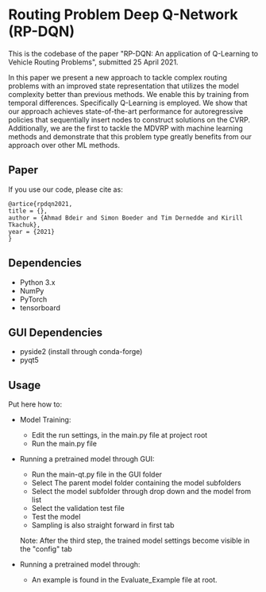 # Routing Problem Deep Q-Network (RP-DQN)
This is the codebase of the paper "RP-DQN: An application of Q-Learning to Vehicle Routing Problems", submitted 25 April 2021.  

In this paper we present a new approach to tackle complex
routing problems with an improved state representation that utilizes the
model complexity better than previous methods. We enable this by training from temporal differences. Specifically Q-Learning is employed. We
show that our approach achieves state-of-the-art performance for autoregressive policies that sequentially insert nodes to construct solutions on
the CVRP. Additionally, we are the first to tackle the MDVRP with machine learning methods and demonstrate that this problem type greatly
benefits from our approach over other ML methods.

## Paper
If you use our code, please cite as:
```
@artice{rpdqn2021,
title = {},
author = {Ahmad Bdeir and Simon Boeder and Tim Dernedde and Kirill Tkachuk},
year = {2021}
}

```

## Dependencies
- Python 3.x
- NumPy
- PyTorch
- tensorboard


## GUI Dependencies
- pyside2 (install through conda-forge)
- pyqt5


## Usage

Put here how to:
- Model Training:
	- Edit the run settings, in the main.py file at project root
	- Run the main.py file
	
- Running a pretrained model through GUI:
	- Run the main-qt.py file in the GUI folder
	- Select The parent model folder containing the model subfolders
	- Select the model subfolder through drop down and the model from list
	- Select the validation test file
	- Test the model
	- Sampling is also straight forward in first tab
	
	Note: After the third step, the trained model settings become visible in the "config" tab
	
- Running a pretrained model through:
	- An example is found in the Evaluate_Example file at root.
